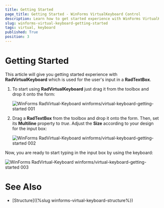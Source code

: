 ```yaml
---
title: Getting Started
page_title: Getting Started - WinForms VirtualKeyboard Control
description: Learn how to get started experience with WinForms VirtualKeyboard which is used for the user's input in a  RadTextBox.  
slug: winforms-virtual-keyboard-getting-started
tags: virtual, keyboard
published: True
position: 3 
---
```


# Getting Started

This article will give you getting started experience with **RadVirtualKeyboard** which is used for the user's input in a **RadTextBox**.

1. To start using **RadVirtualKeyboard** just drag it from the toolbox and drop it onto the form:

	![WinForms RadVirtual-Keyboard winforms/virtual-keyboard-getting-started 001](images/virtual-keyboard-getting-started001.png) 

2. Drag a **RadTextBox** from the toolbox and drop it onto the form. Then, set its **Multiline** property to *true*. Adjust the **Size** according to your design for the input box:

	![WinForms RadVirtual-Keyboard winforms/virtual-keyboard-getting-started 002](images/virtual-keyboard-getting-started002.png) 

Now, you are ready to start typing in the input box by using the keyboard:

![WinForms RadVirtual-Keyboard winforms/virtual-keyboard-getting-started 003](images/virtual-keyboard-getting-started003.gif) 

# See Also

* [Structure]({%slug winforms-virtual-keyboard-structure%})
 
        

